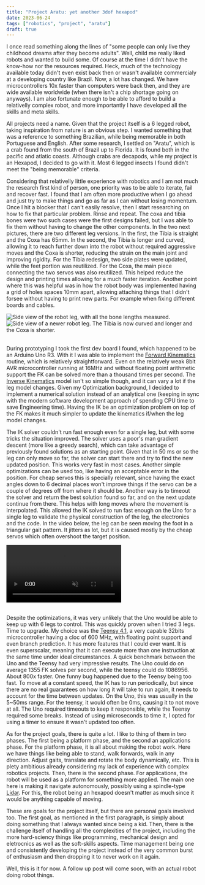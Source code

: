 ```yaml
---
title: "Project Aratu: yet another 3dof hexapod"
date: 2023-06-24
tags: ["robotics", "project", "aratu"]
draft: true
---
```


I once read something along the lines of "some people can only live they
childhood dreams after they become adults". Well, child me really liked robots
and wanted to build some. Of course at the time I didn't have the know-how nor
the resources required. Heck, much of the technology available today didn't
even exist back then or wasn't available commercialy at a developing country
like Brazil. Now, a lot has changed. We have microcontrollers 10x faster than
computers were back then, and they are wide available worldwide (when there
isn't a chip shortage going on anyways). I am also fortunate enough to be able
to afford to build a relativelly complex robot, and more importantly I have
developed all the skills and meta skills.

All projects need a name. Given that the project itself is a 6 legged robot,
taking inspiration from nature is an obvious step. I wanted something that
was a reference to something Brazilian, while being memorable in both
Portuguese and English. After some research, I settled on "Aratu", which is
a crab found from the south of Brazil up to Florida. It is found both in the
pacific and atlatic coasts. Although crabs are decapods, while my project
is an Hexapod, I decided to go with it. Most 6 legged insects I found didn't
meet the "being memorable" criteria.

Considering that relativelly little experience with robotics and I am not much
the research first kind of person, one priority was to be able to iterate, fail
and recover fast. I found that I am often more productive when I go ahead and
just try to make things and go as far as I can without losing momentum. Once I
hit a blocker that I can't easily resolve, then I start researching on how to
fix that particular problem. Rinse and repeat. The coxa and tibia bones were
two such cases were the first designs failed, but I was able to fix them
without having to change the other components. In the two next pictures, there
are two different leg versions. In the first, the Tibia is straight and the
Coxa has 65mm. In the second, the Tibia is longer and curved, allowing it to
reach further down into the robot without required aggressive moves and the
Coxa is shorter, reducing the strain on the main joint and improving rigidity.
For the Tibia redesign, two side plates were updated, while the feet portion
was reutilized. For the Coxa, the main piece connecting the two servos was also
reutilized. This helped reduce the design and printing times allowing for a
much faster iteration. Another point where this was helpful was in how the
robot body was implemented having a grid of holes spaces 10mm apart, allowing
attaching things that I didn't forsee without having to print new parts. For
example when fixing different boards and cables.

<div class="container-fluid">
  <div class="row">
    <div class="col">
      <img
        class="img-fluid" src="{% static 'images/aratu_1/side_leg_view__old.png' %}"
        alt="Side view of the robot leg, with all the bone lengths measured."
      ></img>
    </div>
  </div>
  <div class="row">
    <div class="col">
      <img
        class="img-fluid" src="{% static 'images/aratu_1/side_leg_view.png' %}"
        alt="Side view of a newer robot leg. The Tibia is now curved and longer
        and the Coxa is shorter."
      ></img>
    </div>
  </div>
</div>
</br>

During prototyping I took the first dev board I found, which happened to be an
Arduino Uno R3. With it I was able to implement the [Forward
Kinematics](https://en.wikipedia.org/wiki/Forward_kinematics) routine, which is
relatively straightforward. Even on the relatively weak 8bit AVR
microcontroller running at 16MHz and without floating point arithmetic support
the FK can be solved more than a thousand times per second. The [Inverse
Kinematics](https://en.wikipedia.org/wiki/Inverse_kinematics) model isn't so
simple though, and it can vary a lot if the leg model changes. Given my
Optimization background, I decided to implement a numerical solution instead of
an analytical one (keeping in sync with the modern software development
approach of spending CPU time to save Engineering time). Having the IK be an
optimization problem on top of the FK makes it much simpler to update the
kinematics if/when the leg model changes.

The IK solver couldn't run fast enough even for a single leg, but with some
tricks the situation improved. The solver uses a poor's man gradient descent
(more like a greedy search), which can take advantage of previously found
solutions as an starting point. Given that in 50 ms or so the leg can only move
so far, the solver can start there and try to find the new updated position.
This works very fast in most cases. Another simple optimizations can be used
too, like having an acceptable error in the position. For cheap servos this is
specially relevant, since having the exact angles down to 6 decimal places
won't improve things if the servo can be a couple of degrees off from where it
should be. Another way is to timeout the solver and return the best solution
found so far, and on the next update continue from there. This helps with long
moves where the movement is interpolated. This allowed the IK solved to run
fast enough on the Uno for a single leg to validate the physical construction
of the leg, the electronics and the code. In the video below, the leg can be
seen moving the foot in a triangular gait pattern. It jitters as lot, but it is
caused mostly by the cheap servos which often overshoot the target position.

<div class="container-fluid">
  <div class="row">
    <div class="col">
      <video
        class="img-fluid"
        alt="Robot leg moving the foot in a triangular pattern that can be used to walk."
        autoplay loop muted
        src="{% static 'videos/aratu_1/ik_gait_demo.webm' %}"
      ></video>
    </div>
  </div>
</div>
</br>

Despite the optimizations, it was very unlikely that the Uno would be able to
keep up with 6 legs to control. This was quickly proven when I tried 3 legs.
Time to upgrade. My choice was the [Teensy
4.1](https://www.pjrc.com/store/teensy41.html), a very capable 32bits
microcontroller having a cloc of 600 MHz, with floating point support and even
branch prediction. It has more features that I could ever want. It is even
superscalar, meaning that it can execute more than one instruction at the same
time under ideal circumstances. A quick benchmark between the Uno and the
Teensy had very impressive results. The Uno could do on average 1355 FK solves
per second, while the teensy could do 1086956. About 800x faster. One funny bug
happened due to the Teensy being too fast. To move at a constant speed, the IK
has to run periodically, but since there are no real guarantees on how long it
will take to run again, it needs to account for the time between updates. On
the Uno, this was usually in the 5~50ms range. For the teensy, it would often
be 0ms, causing it to not move at all. The Uno required timeouts to keep it
responsible, while the Teensy required some breaks. Instead of using
microseconds to time it, I opted for using a timer to ensure it wasn't updated
too often.

As for the project goals, there is quite a lot. I like to thing of them in two
phases. The first being a platform phase, and the second an applications phase.
For the platform phase, it is all about making the robot work. Here we have
things like being able to stand, walk forwards, walk in any direction. Adjust
gaits, translate and rotate the body dynamically, etc. This is plety ambitious
already considering my lack of experience with complex robotics projects. Then,
there is the second phase. For applications, the robot will be used as a
platform for something more applied. The main one here is making it navigate
autonomously, possibly using a spindle-type
[Lidar](https://en.wikipedia.org/wiki/Lidar). For this, the robot being an
hexapod doesn't matter as much since it would be anything capable of moving.

These are goals for the project itself, but there are personal goals involved
too. The first goal, as mentioned in the first paragraph, is simply about doing
something that I always wanted since being a kid. Then, there is the challenge
itself of handling all the complexities of the project, including the more
hard-sciency things like programming, mechanical design and eletrocnics as well
as the soft-skills aspects. Time management being one and consistently
developing the project instead of the very common burst of enthusiasm and then
dropping it to never work on it again.

Well, this is it for now. A follow up post will come soon, with an actual robot
doing robot things.
